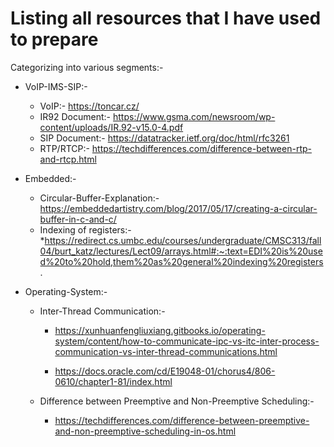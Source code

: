 # Listing all resources that I have used to prepare
Categorizing into various segments:-

* VoIP-IMS-SIP:-
  * VoIP:- https://toncar.cz/
  * IR92 Document:- https://www.gsma.com/newsroom/wp-content/uploads/IR.92-v15.0-4.pdf
  * SIP Document:- https://datatracker.ietf.org/doc/html/rfc3261
  * RTP/RTCP:- https://techdifferences.com/difference-between-rtp-and-rtcp.html

* Embedded:-
  * Circular-Buffer-Explanation:- https://embeddedartistry.com/blog/2017/05/17/creating-a-circular-buffer-in-c-and-c/
  * Indexing of registers:-      *https://redirect.cs.umbc.edu/courses/undergraduate/CMSC313/fall04/burt_katz/lectures/Lect09/arrays.html#:~:text=EDI%20is%20used%20to%20hold,them%20as%20general%20indexing%20registers.

* Operating-System:-
  * Inter-Thread Communication:- 
     
     * https://xunhuanfengliuxiang.gitbooks.io/operating-system/content/how-to-communicate-ipc-vs-itc-inter-process-communication-vs-inter-thread-communications.html
    
    * https://docs.oracle.com/cd/E19048-01/chorus4/806-0610/chapter1-81/index.html
   
  * Difference between Preemptive and Non-Preemptive Scheduling:- 
    * https://techdifferences.com/difference-between-preemptive-and-non-preemptive-scheduling-in-os.html
 

